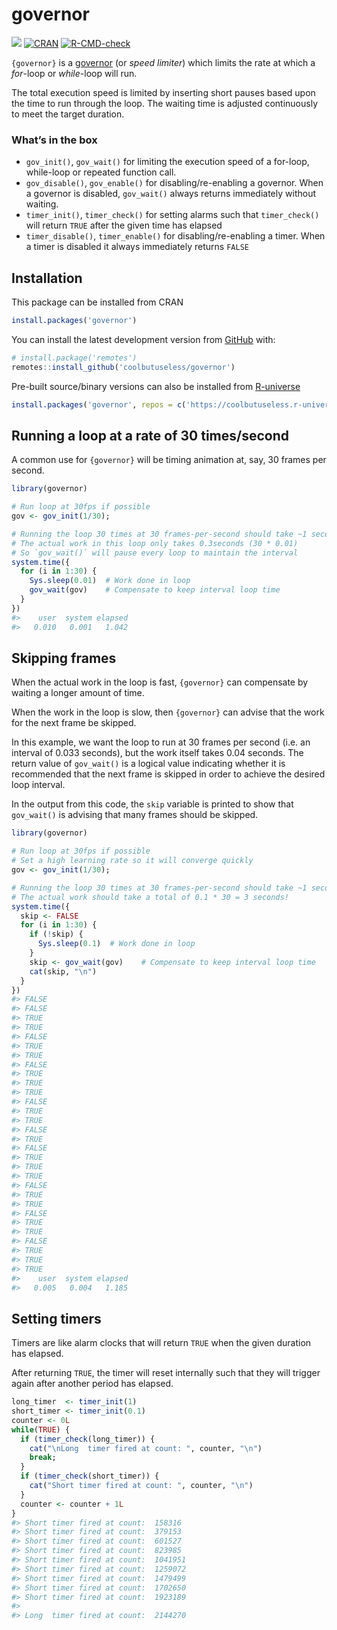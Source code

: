 
<!-- README.md is generated from README.Rmd. Please edit that file -->

# governor

<!-- badges: start -->

![](https://img.shields.io/badge/cool-useless-green.svg)
[![CRAN](http://www.r-pkg.org/badges/version/governor)](https://cran.r-project.org/package=governor)
[![R-CMD-check](https://github.com/coolbutuseless/governor/actions/workflows/R-CMD-check.yaml/badge.svg)](https://github.com/coolbutuseless/governor/actions/workflows/R-CMD-check.yaml)
<!-- badges: end -->

`{governor}` is a
[governor](https://en.wikipedia.org/wiki/Governor_(device)) (or *speed
limiter*) which limits the rate at which a *for*-loop or *while*-loop
will run.

The total execution speed is limited by inserting short pauses based
upon the time to run through the loop. The waiting time is adjusted
continuously to meet the target duration.

### What’s in the box

- `gov_init()`, `gov_wait()` for limiting the execution speed of a
  for-loop, while-loop or repeated function call.
- `gov_disable()`, `gov_enable()` for disabling/re-enabling a governor.
  When a governor is disabled, `gov_wait()` always returns immediately
  without waiting.
- `timer_init()`, `timer_check()` for setting alarms such that
  `timer_check()` will return `TRUE` after the given time has elapsed
- `timer_disable()`, `timer_enable()` for disabling/re-enabling a timer.
  When a timer is disabled it always immediately returns `FALSE`

## Installation

This package can be installed from CRAN

``` r
install.packages('governor')
```

You can install the latest development version from
[GitHub](https://github.com/coolbutuseless/governor) with:

``` r
# install.package('remotes')
remotes::install_github('coolbutuseless/governor')
```

Pre-built source/binary versions can also be installed from
[R-universe](https://r-universe.dev)

``` r
install.packages('governor', repos = c('https://coolbutuseless.r-universe.dev', 'https://cloud.r-project.org'))
```

## Running a loop at a rate of 30 times/second

A common use for `{governor}` will be timing animation at, say, 30
frames per second.

``` r
library(governor)

# Run loop at 30fps if possible
gov <- gov_init(1/30); 

# Running the loop 30 times at 30 frames-per-second should take ~1 second
# The actual work in this loop only takes 0.3seconds (30 * 0.01)
# So `gov_wait()` will pause every loop to maintain the interval
system.time({
  for (i in 1:30) {
    Sys.sleep(0.01)  # Work done in loop
    gov_wait(gov)    # Compensate to keep interval loop time
  }
})
#>    user  system elapsed 
#>   0.010   0.001   1.042
```

## Skipping frames

When the actual work in the loop is fast, `{governor}` can compensate by
waiting a longer amount of time.

When the work in the loop is slow, then `{governor}` can advise that the
work for the next frame be skipped.

In this example, we want the loop to run at 30 frames per second
(i.e. an interval of 0.033 seconds), but the work itself takes 0.04
seconds. The return value of `gov_wait()` is a logical value indicating
whether it is recommended that the next frame is skipped in order to
achieve the desired loop interval.

In the output from this code, the `skip` variable is printed to show
that `gov_wait()` is advising that many frames should be skipped.

``` r
library(governor)

# Run loop at 30fps if possible
# Set a high learning rate so it will converge quickly
gov <- gov_init(1/30); 

# Running the loop 30 times at 30 frames-per-second should take ~1 second
# The actual work should take a total of 0.1 * 30 = 3 seconds!
system.time({
  skip <- FALSE
  for (i in 1:30) {
    if (!skip) {
      Sys.sleep(0.1)  # Work done in loop
    }
    skip <- gov_wait(gov)    # Compensate to keep interval loop time
    cat(skip, "\n")
  }
})
#> FALSE 
#> FALSE 
#> TRUE 
#> TRUE 
#> FALSE 
#> TRUE 
#> TRUE 
#> FALSE 
#> TRUE 
#> TRUE 
#> TRUE 
#> FALSE 
#> TRUE 
#> TRUE 
#> FALSE 
#> TRUE 
#> FALSE 
#> TRUE 
#> TRUE 
#> TRUE 
#> FALSE 
#> TRUE 
#> TRUE 
#> FALSE 
#> TRUE 
#> TRUE 
#> FALSE 
#> TRUE 
#> TRUE 
#> TRUE
#>    user  system elapsed 
#>   0.005   0.004   1.185
```

## Setting timers

Timers are like alarm clocks that will return `TRUE` when the given
duration has elapsed.

After returning `TRUE`, the timer will reset internally such that they
will trigger again after another period has elapsed.

``` r
long_timer  <- timer_init(1)
short_timer <- timer_init(0.1)
counter <- 0L
while(TRUE) {
  if (timer_check(long_timer)) {
    cat("\nLong  timer fired at count: ", counter, "\n")
    break;
  } 
  if (timer_check(short_timer)) {
    cat("Short timer fired at count: ", counter, "\n")
  } 
  counter <- counter + 1L
}
#> Short timer fired at count:  158316 
#> Short timer fired at count:  379153 
#> Short timer fired at count:  601527 
#> Short timer fired at count:  823985 
#> Short timer fired at count:  1041951 
#> Short timer fired at count:  1259072 
#> Short timer fired at count:  1479499 
#> Short timer fired at count:  1702650 
#> Short timer fired at count:  1923189 
#> 
#> Long  timer fired at count:  2144270
```
